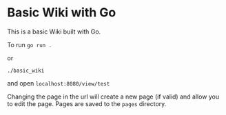 # Basic Wiki with Go

This is a basic Wiki built with Go.

To run
`go run .`

or

`./basic_wiki`

and open `localhost:8080/view/test`

Changing the page in the url will create a new page (if valid) and allow you to edit the page. Pages are saved to the `pages` directory.

